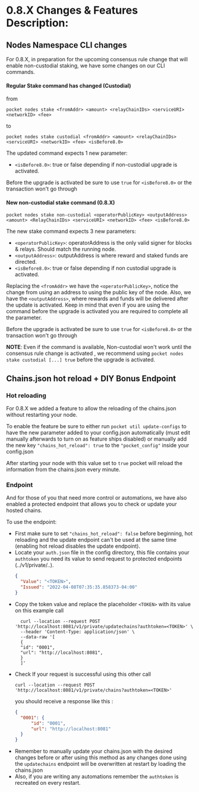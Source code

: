 # 0.8.X Changes & Features Description:

## Nodes Namespace CLI changes

For 0.8.X, in preparation for the upcoming consensus rule change that will enable non-custodial staking, we have some
changes on our CLI commands.

#### Regular Stake command has changed (Custodial)

from

```text
pocket nodes stake <fromAddr> <amount> <relayChainIDs> <serviceURI> <networkID> <fee>
```

to

```text
pocket nodes stake custodial <fromAddr> <amount> <relayChainIDs> <serviceURI> <networkID> <fee> <isBefore8.0>
```

The updated command expects 1 new parameter:

- `<isBefore8.0>`: true or false depending if non-custodial upgrade is activated.

Before the upgrade is activated be sure to use `true` for `<isBefore8.0>` or the transaction won't go through

#### New non-custodial stake command (0.8.X)

```text
pocket nodes stake non-custodial <operatorPublicKey> <outputAddress> <amount> <RelayChainIDs> <serviceURI> <networkID> <fee> <isBefore8.0>
```

The new stake command expects 3 new parameters:

- `<operatorPublicKey>`: operatorAddress is the only valid signer for blocks & relays. Should match the running node.
- `<outputAddress>`: outputAddress is where reward and staked funds are directed.
- `<isBefore8.0>`: true or false depending if non custodial upgrade is activated.

Replacing the `<fromAddr>` we have the `<operatorPublicKey>`, notice the change from using an address to using the
public key of the node. Also, we have the `<outputAddress>`, where rewards and funds will be delivered after the update
is activated. Keep in mind that even if you are using the command before the upgrade is activated you are required to
complete all the parameter.

Before the upgrade is activated be sure to use `true` for `<isBefore8.0>` or the transaction won't go through

**NOTE**: Even if the command is available, Non-custodial won't work until the consensus rule change is activated , we
recommend using `pocket nodes stake custodial [...] true` before the upgrade is activated.

## Chains.json hot reload + DIY Bonus Endpoint

### Hot reloading

For 0.8.X we added a feature to allow the reloading of the chains.json without restarting your node.

To enable the feature be sure to either run `pocket util update-configs` to have the new parameter added to your
config.json automatically (must edit manually afterwards to turn on as feature ships disabled)
or manually add the new key `"chains_hot_reload": true` to the `"pocket_config"` inside your config.json

After starting your node with this value set to `true` pocket will reload the information from the chains.json every
minute.

### Endpoint

And for those of you that need more control or automations, we have also enabled a protected endpoint that allows you to
check or update your hosted chains.

To use the endpoint:

- First make sure to set `"chains_hot_reload": false` before beginning, hot reloading and the update endpoint can't be
  used at the same time (enabling hot reload disables the update endpoint).
- Locate your `auth.json` file in the config directory, this file contains your `authtoken` you need its value to send
  request to protected endpoints (../v1/private/..).
  ```json
  {
  	"Value": "<TOKEN>",
  	"Issued": "2022-04-08T07:35:35.858373-04:00"
  }
  ```
- Copy the token value and replace the placeholder `<TOKEN>` with its value on this example call
  ```text
    curl --location --request POST 'http://localhost:8081/v1/private/updatechains?authtoken=<TOKEN>' \
    --header 'Content-Type: application/json' \
    --data-raw '[
    {
    "id": "0001",
    "url": "http://localhost:8081",
    }
    ]'
  ```
- Check If your request is successful using this other call
  ```
  curl --location --request POST 'http://localhost:8081/v1/private/chains?authtoken=<TOKEN>'
  ```
  you should receive a response like this :
  ```json
  {
  	"0001": {
  		"id": "0001",
  		"url": "http://localhost:8081"
  	}
  }
  ```
- Remember to manually update your chains.json with the desired changes before or after using this method as any changes
  done using the `updatechains` endpoint will be overwritten at restart by loading the chains.json
- Also, if you are writing any automations remember the `authtoken` is recreated on every restart.
